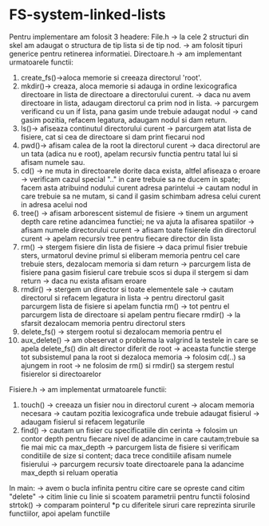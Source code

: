 # FS-system-linked-lists
Pentru implementare am folosit 3 headere:
File.h -> la cele 2 structuri din skel am adaugat o structura de tip lista si de tip nod.
       -> am folosit tipuri generice pentru retinerea informatiei.
Directoare.h -> am implementant urmatoarele functii:
1. create_fs()->aloca memorie si creeaza directorul 'root'.
2. mkdir()-> creaza, aloca memorie si adauga in ordine lexicografica directoare in
lista de directoare a directorului curent.
   	  -> daca nu avem directoare in lista, adaugam directorul ca prim nod in lista.
	  -> parcurgem verificand cu un if lista, pana gasim unde trebuie adaugat nodul
	  -> cand gasim pozitia, refacem legatura, adaugam nodul si dam return.
3. ls()-> afiseaza continutul directorului curent
       -> parcurgem atat lista de fisiere, cat si cea de directoare si dam print fiecarui nod
4. pwd()-> afisam calea de la root la directorul curent
        -> daca directorul are un tata (adica nu e root), apelam recursiv functia pentru tatal lui
si afisam numele sau.
5. cd() -> ne muta in directoarele dorite daca exista, altfel afiseaza o eroare
   	-> verificam cazul special ".." in care trebuie sa ne ducem in spate; facem asta atribuind
nodului curent adresa parintelui
	-> cautam nodul in care trebuie sa ne mutam, si cand il gasim schimbam adresa celui curent
in adresa acelui nod
6. tree() -> afisam arborescent sistemul de fisiere
   	  -> tinem un argument depth care retine adancimea functiei; ne va ajuta la afisarea spatiilor
	  -> afisam numele directorului curent
	  -> afisam toate fisierele din directorul curent
	  -> apelam recursiv tree pentru fiecare director din lista
7. rm() -> stergem fisiere din lista de fisiere
   	-> daca primul fisier trebuie sters, urmatorul devine primul si eliberam memoria pentru cel care
trebuie sters, dezalocam memoria si dam return
	-> parcurgem lista de fisiere pana gasim fisierul care trebuie scos si dupa il stergem si dam return
	-> daca nu exista afisam eroare
8. rmdir() -> stergem un director si toate elementele sale
  	  -> cautam directorul si refacem legatura in lista
	  -> pentru directorul gasit parcurgem lista de fisiere si apelam functia rm()
	  -> tot pentru el parcurgem lista de directoare si apelam pentru fiecare rmdir()
	  -> la sfarsit dezalocam memoria pentru directorul sters
9. delete_fs() -> stergem rootul si dezalocam memoria pentru el
10. aux_delete() -> am obeservat o problema la valgrind la testele in care se apela delete_fs() din alt director
diferit de root
		 -> aceasta functie sterge tot subsistemul pana la root si dezaloca memoria
		 -> folosim cd(..) sa ajungem in root
		 -> ne folosim de rm() si rmdir() sa stergem restul fisierelor si directoarelor

Fisiere.h -> am implementat urmatoarele functii:
1. touch() -> creeaza un fisier nou in directorul curent
   	   -> alocam memoria necesara
	   -> cautam pozitia lexicografica unde trebuie adaugat fisierul
	   -> adaugam fisierul si refacem legaturile
2. find()  -> cautam un fisier cu specificatiile din cerinta
   	   -> folosim un contor depth pentru fiecare nivel de adancime in care cautam;trebuie
sa fie mai mic ca max_depth
       	   -> parcurgem lista de fisiere si verificam conditiile de size si content; daca trece conditiile
afisam numele fisierului
       	   -> parcurgem recursiv toate directoarele pana la adancime max_depth si reluam operatia

In main:
   -> avem o bucla infinita pentru citire care se opreste cand citim "delete"
   -> citim linie cu linie si scoatem parametrii pentru functii folosind strtok()
   -> comparam pointerul *p cu diferitele siruri care reprezinta sirurile functiilor, apoi apelam functiile
